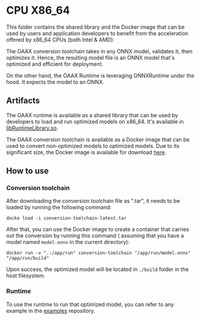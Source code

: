 # CPU X86_64

This folder contains the shared library and the Docker image that can be used by users and application developers to
benefit from the acceleration offered by x86_64 CPUs (both Intel & AMD).

The OAAX conversion toolchain takes in any ONNX model, validates it, then optimizes it. Hence, the resulting model file
is an ONNX model that's optimized and efficient for deployment.

On the other hand, the OAAX Runtime is leveraging ONNXRuntime under the hood. It expects the model to an ONNX.

## Artifacts

The OAAX runtime is available as a shared library that can be used by developers to load and run optimized models on
x86_64.
It's available in [libRuntimeLibrary.so](artifacts%2FlibRuntimeLibrary.so).

The OAAX conversion toolchain is available as a Docker image that can be used to convert non-optimized models to
optimized models. Due to its significant size, the Docker image is available for
download [here](https://download.sclbl.net/OAAX/toolchains/conversion-toolchain-latest.tar).

## How to use

### Conversion toolchain

After downloading the conversion toolchain file as ".tar", it needs to be loaded by running the following command:

```shell
docke load -i conversion-toolchain-latest.tar
```

After that, you can use the Docker image to create a container that carries out the conversion by running this command (
assuming that you have a model named `model.onnx` in the current directory):

```shell
docker run -v ".:/app/run" conversion-toolchain "/app/run/model.onnx" "/app/run/build"
```

Upon success, the optimized model will be located in `./build` folder in the host filesystem.

### Runtime

To use the runtime to run that optimized model, you can refer to any example in
the [examples](https://github.com/oaax-standard/examples) repository.
